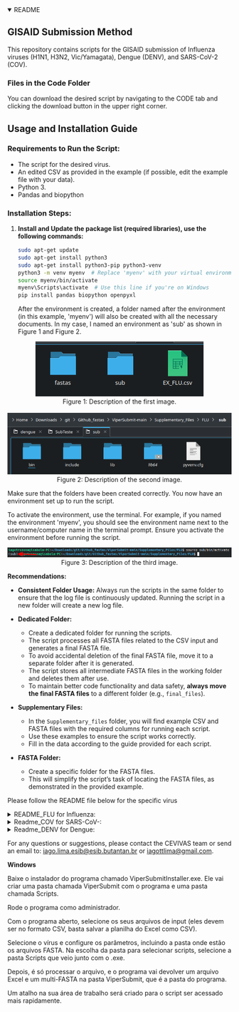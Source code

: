 <details open>
  <summary>README</summary>
  
  ## GISAID Submission Method
  
  This repository contains scripts for the GISAID submission of Influenza viruses (H1N1, H3N2, Vic/Yamagata), Dengue (DENV), and SARS-CoV-2 (COV).
  
  ### Files in the Code Folder
  
  You can download the desired script by navigating to the CODE tab and clicking the download button in the upper right corner.
  
  ## Usage and Installation Guide
  
  ### Requirements to Run the Script:
  - The script for the desired virus.
  - An edited CSV as provided in the example (if possible, edit the example file with your data).
  - Python 3.
  - Pandas and biopython
  
  ### Installation Steps:
  
  1. **Install and Update the package list (required libraries), use the following commands:**
     ```sh
     sudo apt-get update
     sudo apt-get install python3
     sudo apt-get install python3-pip python3-venv
     python3 -m venv myenv  # Replace 'myenv' with your virtual environment name
     source myenv/bin/activate
     myenv\Scripts\activate  # Use this line if you're on Windows
     pip install pandas biopython openpyxl
     ```
     After the environment is created, a folder named after the environment (in this example, 'myenv') will also be created with all the necessary documents. In my case, I named an environment as 'sub' as shown in Figure 1 and Figure 2.
  
  <p align="center">
    <img src="./Pictures/envEX1.png" alt="ENV1" />
    <br />
    <span>Figure 1: Description of the first image.</span>
    <br /><br />
    <img src="./Pictures/envEX2.png" alt="ENV2" />
    <br />
    <span>Figure 2: Description of the second image.</span>
  </p>
  
  Make sure that the folders have been created correctly. You now have an environment set up to run the script.
  
  To activate the environment, use the terminal. For example, if you named the environment 'myenv', you should see the environment name next to the username/computer name in the terminal prompt. Ensure you activate the environment before running the script.
  
  <p align="center">
    <img src="./Pictures/envEX3.png" alt="ENV3" />
    <br />
    <span>Figure 3: Description of the third image.</span>
  </p>
  
  **Recommendations:**
  
  - **Consistent Folder Usage:** Always run the scripts in the same folder to ensure that the log file is continuously updated. Running the script in a new folder will create a new log file.
  
  - **Dedicated Folder:**
    - Create a dedicated folder for running the scripts.
    - The script processes all FASTA files related to the CSV input and generates a final FASTA file.
    - To avoid accidental deletion of the final FASTA file, move it to a separate folder after it is generated.
    - The script stores all intermediate FASTA files in the working folder and deletes them after use.
    - To maintain better code functionality and data safety, **always move the final FASTA files** to a different folder (e.g., `final_files`).
  
  - **Supplementary Files:**
    - In the `Supplementary_files` folder, you will find example CSV and FASTA files with the required columns for running each script.
    - Use these examples to ensure the script works correctly.
    - Fill in the data according to the guide provided for each script.
  
  - **FASTA Folder:**
    - Create a specific folder for the FASTA files.
    - This will simplify the script’s task of locating the FASTA files, as demonstrated in the provided example.

</details>

  Please follow the README file below for the specific virus

<details>
  <summary>README_FLU for Influenza:</summary>
  <br />
  
This README provides an overview of the data columns required to run the script. In the `Supplementary_files`, there is an example of how each column should be filled out for the script execution. Below is the description of each column:

**Requirements for the CSV to Run the Influenza Script:** 

- **ID:** Sample ID
- **Genome:** The name of the FASTA file
- **Type:** Flu type (A or B)
- **Subtype:** The subtype of the flu (H1N1, H3N2, Victoria, or Yamagata)
- **REQUESTING_STATE:** Your state
- **Segment_1_Coverage:** Coverage of segment 1
- **Segment_2_Coverage:** Coverage of segment 2
- **Segment_3_Coverage:** Coverage of segment 3
- **Segment_4_Coverage:** Coverage of segment 4
- **Segment_5_Coverage:** Coverage of segment 5
- **Segment_6_Coverage:** Coverage of segment 6
- **Segment_7_Coverage:** Coverage of segment 7
- **Segment_8_Coverage:** Coverage of segment 8
- **REQUESTING_UNIT:** Name of your unit
- **Collection_Date:** Collection date
- **Authors:** Name of the authors (please follow the example)

To execute the influenza scripts, use the command below: <br />
> _Don’t forget to activate the conda environment_

 ```sh
   python3 subGisaid_FLU.py --input  --output  --D --fasta  --cover
```

  --input: The CSV file with your data <br />
  --output: Name of the output file <br />
  --D: Number of the dynamic <br />
  --fasta: Path to the folder with FASTA files <br />
  --cover: Percentage of coverage of segments you want <br />

Exemple: 


  ![codeflu](./Pictures/Code1.png)

The output of the script includes one log file, one FASTA file with formatted headers, and one XLSX file ready for submission to GISAID.

![code2flu](./Pictures/ArquiEX1.png)

NOTE: The header of the FASTA file NEEDS to be the SAME as the content in the Genome column. Please verify this.

Example: If the Genome column contains "EPI_ISL_00097", the FASTA header should be "EPI_ISL_00097".


![fastaflu](./Pictures/fastaEX.png)
![ColumFLu](./Pictures/FastaEX2.png)







</details>




<details>
  <summary>Readme_COV for SARS-CoV-:</summary>
  <br />

Explanations


This README provides an overview of the data columns required to run the script. In the `Supplementary_files`, there is an example of how each column should be filled out for the script execution. Below is the description of each column:
Data Columns

  - **ID:** Sample ID
  - **Genome:** The name of the FASTA file
  -  **Pangolin_lineage:** Lineage of pangolin
  -  **Clade:**  Number of the clade
  -  **REQUESTING_UNIT:** The name of your laboratory
  -  **State:** Your state
  -  **Abbreviations:** Abbreviation of your state
  -  **Collection_Date:** Collection date
  -  **REQUESTING_SEQ:** Laboratory that sequenced the sample
  -  **Authors:** Names of the authors (please follow the example)
  -  **Country:** Your country
  -  **Continent:** Your continent
ssh'''
 python3 subGisaid_FLU.py --input  --output  --D --fasta 

  '''
  Script Arguments
  ![codeCOV2](./Pictures/covEX.png)
  
     
  ```sh
   python3 subGisaid_FLU.py --input  --output  --D --fasta  --cover
  ```

  --input: The CSV file with your data <br />
  --output: Name of the output file <br />
  --D: Number of the dynamic <br />
  --fasta: Path to the folder with FASTA files <br />

The output of the script includes one log file, one FASTA file with formatted headers, and one XLSX file ready for submission to GISAID.

![codeCOV1](./Pictures/covEXAQUS.png)





NOTE: The header of the FASTA file NEEDS to be the SAME as the content in the Genome column. Please verify this.

Example: If the Genome column contains "EPI_ISL_00097", the FASTA header should be "EPI_ISL_00097".
![fastaCOV](./Pictures/fastaCOV1.png)
![ColumCOV](./Pictures/ColumCOV.png)















</details>


<details>
  <summary>Readme_DENV for Dengue:</summary>
  <br />



This README provides an overview of the data columns required to run the script. In the `Supplementary_files`, there is an example of how each column should be filled out for the script execution. Below is the description of each column:
Data Columns

  - **ID:** Sample ID
  - **Genome:** The name of the FASTA file
  -  **Serotype:** The serotype of the sample
  -  **Genotype:** The genotype of the sample
  -  **REQUESTING_UNIT:** The name of partner laboratories (if not applicable, put the name of your lab)
  -  **State:** Your state
  -  **Abbreviations:** Abbreviation of your state
  -  **Collection_Date:** Collection date
  -  **REQUESTING_SEQ:** Laboratory that sequenced the sample
  -  **Authors:** Names of the authors (please follow the example)
  -  **Country:** Your country
  - **Continent:** Your continent

  Script Arguments
  ![codeDENV2](./Pictures/DENVCODE.png)
    
   ```sh
   python3 subGisaid_FLU.py --input  --output  --D --fasta  --cover
   ```

  --input: The CSV file with your data <br />
  --output: Name of the output file <br />
  --D: Number of the dynamic <br />
  --fasta: Path to the folder with FASTA files <br />

The output of the script includes one log file, one FASTA file with formatted headers, and one XLSX file ready for submission to GISAID.

![codeDENV1](./Pictures/DENVarquiv.png)





NOTE: The header of the FASTA file NEEDS to be the SAME as the content in the Genome column. Please verify this.

Example: If the Genome column contains "EPI_ISL_00097", the FASTA header should be "EPI_ISL_00097".
![fastaDENV](./Pictures/DENVfasta.png)
![ColumDENV](./Pictures/denvCOLUM.png)


</details>


For any questions or suggestions, please contact the CEVIVAS team or send an email to: iago.lima.esib@esib.butantan.br or iagottlima@gmail.com.


  **Windows**
  
  Baixe o instalador do programa chamado ViperSubmitInstaller.exe. Ele vai criar uma pasta chamada ViperSubmit com o programa e uma pasta chamada Scripts.

  Rode o programa como administrador.
  
  Com o programa aberto, selecione os seus arquivos de input (eles devem ser no formato CSV, basta salvar a planilha do Excel como CSV).
  
  Selecione o vírus e configure os parâmetros, incluindo a pasta onde estão os arquivos FASTA. Na escolha da pasta para selecionar scripts, selecione a pasta Scripts que veio junto com o .exe.
  
  Depois, é só processar o arquivo, e o programa vai devolver um arquivo Excel e um multi-FASTA na pasta ViperSubmit, que é a pasta do programa.
  
  Um atalho na sua área de trabalho será criado para o script ser acessado mais rapidamente.
